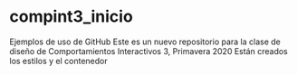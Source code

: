 # compint3_inicio
Ejemplos de uso de GitHub
Este es un nuevo repositorio para la clase de diseño de Comportamientos Interactivos 3, Primavera 2020
Están creados los estilos y el contenedor 

